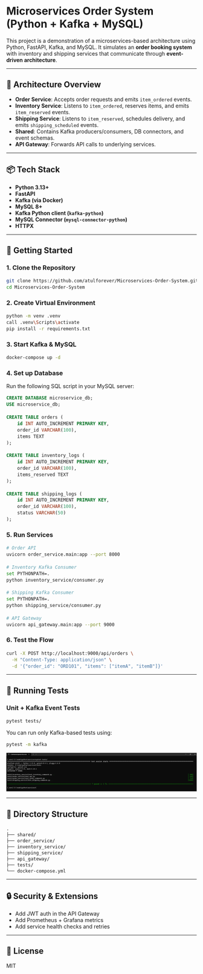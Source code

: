 # Microservices Order System (Python + Kafka + MySQL)

This project is a demonstration of a microservices-based architecture using Python, FastAPI, Kafka, and MySQL. It simulates an **order booking system** with inventory and shipping services that communicate through **event-driven architecture**.

---

## 🧩 Architecture Overview

- **Order Service**: Accepts order requests and emits `item_ordered` events.
- **Inventory Service**: Listens to `item_ordered`, reserves items, and emits `item_reserved` events.
- **Shipping Service**: Listens to `item_reserved`, schedules delivery, and emits `shipping_scheduled` events.
- **Shared**: Contains Kafka producers/consumers, DB connectors, and event schemas.
- **API Gateway**: Forwards API calls to underlying services.

---

## 📦 Tech Stack

- **Python 3.13+**
- **FastAPI**
- **Kafka (via Docker)**
- **MySQL 8+**
- **Kafka Python client (`kafka-python`)**
- **MySQL Connector (`mysql-connector-python`)**
- **HTTPX**

---

## 🚀 Getting Started

### 1. Clone the Repository
```bash
git clone https://github.com/atulforever/Microservices-Order-System.git
cd Microservices-Order-System
```

### 2. Create Virtual Environment
```bash
python -m venv .venv
call .venv\Scripts\activate
pip install -r requirements.txt
```

### 3. Start Kafka & MySQL
```bash
docker-compose up -d
```

### 4. Set up Database
Run the following SQL script in your MySQL server:
```sql
CREATE DATABASE microservice_db;
USE microservice_db;

CREATE TABLE orders (
    id INT AUTO_INCREMENT PRIMARY KEY,
    order_id VARCHAR(100),
    items TEXT
);

CREATE TABLE inventory_logs (
    id INT AUTO_INCREMENT PRIMARY KEY,
    order_id VARCHAR(100),
    items_reserved TEXT
);

CREATE TABLE shipping_logs (
    id INT AUTO_INCREMENT PRIMARY KEY,
    order_id VARCHAR(100),
    status VARCHAR(50)
);
```

### 5. Run Services
```bash
# Order API
uvicorn order_service.main:app --port 8000

# Inventory Kafka Consumer
set PYTHONPATH=.
python inventory_service/consumer.py

# Shipping Kafka Consumer
set PYTHONPATH=.
python shipping_service/consumer.py

# API Gateway
uvicorn api_gateway.main:app --port 9000
```

### 6. Test the Flow
```bash
curl -X POST http://localhost:9000/api/orders \
  -H "Content-Type: application/json" \
  -d '{"order_id": "ORD101", "items": ["itemA", "itemB"]}'
```

---

## 🧪 Running Tests

### Unit + Kafka Event Tests
```bash
pytest tests/
```

You can run only Kafka-based tests using:
```bash
pytest -m kafka
```
![Tests](./images/test.png)

---

## 📂 Directory Structure
```
.
├── shared/
├── order_service/
├── inventory_service/
├── shipping_service/
├── api_gateway/
├── tests/
└── docker-compose.yml
```

---

## 🔒 Security & Extensions
- Add JWT auth in the API Gateway
- Add Prometheus + Grafana metrics
- Add service health checks and retries

---

## 📄 License
MIT
